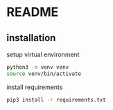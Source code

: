 # README

## installation

setup virtual environment

```bash
python3 -m venv venv
source venv/bin/activate
```

install requirements

```bash
pip3 install -r requirements.txt
```
